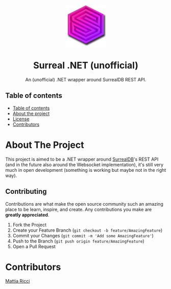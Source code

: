 <!-- PROJECT LOGO -->
  <br />
    <p align="center">
    <img src="img/icon.png" alt="Logo" width="130" height="130">
  </a>
  <h1 align="center">Surreal .NET (unofficial)</h1>
  <p align="center">
    An (unofficial) .NET wrapper around SurrealDB REST API.
  </p>

## Table of contents

- [Table of contents](#table-of-contents)
- [About the project](#about-the-project)
- [License](#license)
- [Contributors](#contributors)

# About The Project

This project is aimed to be a .NET wrapper around [SurrealDB](https://surrealdb.com)'s REST API (and in the future also around the Websocket implementation), it's still very much in open development (something is working but maybe not in the right way).

## Contributing

Contributions are what make the open source community such an amazing place to be learn, inspire, and create. Any contributions you make are **greatly appreciated**.

1. Fork the Project
2. Create your Feature Branch (`git checkout -b feature/AmazingFeature`)
3. Commit your Changes (`git commit -m 'Add some AmazingFeature'`)
4. Push to the Branch (`git push origin feature/AmazingFeature`)
5. Open a Pull Request

# Contributors

[Mattia Ricci](https://github.com/tiaringhio)
